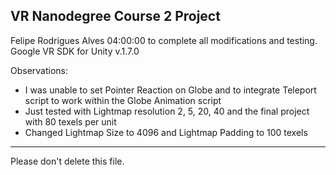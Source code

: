 VR Nanodegree Course 2 Project
-------------------------------------------------------------------------------

Felipe Rodrigues Alves
04:00:00 to complete all modifications and testing.
Google VR SDK for Unity v.1.7.0

Observations:
- I was unable to set Pointer Reaction on Globe and to integrate Teleport script to work within the Globe Animation script
- Just tested with Lightmap resolution 2, 5, 20, 40 and the final project with 80 texels per unit
- Changed Lightmap Size to 4096 and Lightmap Padding to 100 texels

-------------------------------------------------------------------------------
Please don't delete this file.

